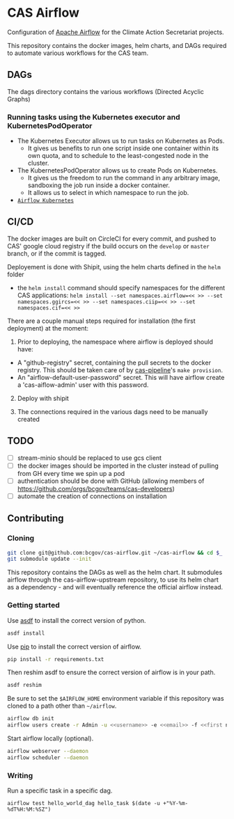 # CAS Airflow

Configuration of [Apache Airflow](https://airflow.apache.org/) for the Climate Action Secretariat projects.

This repository contains the docker images, helm charts, and DAGs required to automate various workflows for the CAS team.

## DAGs

The dags directory contains the various workflows (Directed Acyclic Graphs)

### Running tasks using the Kubernetes executor and KubernetesPodOperator

- The Kubernetes Executor allows us to run tasks on Kubernetes as Pods.
  - It gives us benefits to run one script inside one container within its own quota, and to schedule to the least-congested node in the cluster.
- The KubernetesPodOperator allows us to create Pods on Kubernetes.
  - It gives us the freedom to run the command in any arbitrary image, sandboxing the job run inside a docker container.
  - It allows us to select in which namespace to run the job.
- [`Airflow Kubernetes`](https://airflow.apache.org/docs/stable/kubernetes.html "Airflow Kubernetes")

## CI/CD

The docker images are built on CircleCI for every commit, and pushed to CAS' google cloud registry if the build occurs on the `develop` or `master` branch, or if the commit is tagged.

Deployement is done with Shipit, using the helm charts defined in the `helm` folder

- the `helm install` command should specify namespaces for the different CAS applications: `helm install --set namespaces.airflow=<< >> --set namespaces.ggircs=<< >> --set namespaces.ciip=<< >> --set namespaces.cif=<< >>`

There are a couple manual steps required for installation (the first deployment) at the moment:

1. Prior to deploying, the namespace where airflow is deployed should have:

- A "github-registry" secret, containing the pull secrets to the docker registry. This should be taken care of by [cas-pipeline](https://github.com/bcgov/cas-pipeline/)'s `make provision`.
- An "airflow-default-user-password" secret. This will have airflow create a 'cas-aiflow-admin' user with this password.

2. Deploy with shipit

3. The connections required in the various dags need to be manually created

## TODO

- [ ] stream-minio should be replaced to use gcs client
- [ ] the docker images should be imported in the cluster instead of pulling from GH every time we spin up a pod
- [ ] authentication should be done with GitHub (allowing members of https://github.com/orgs/bcgov/teams/cas-developers)
- [ ] automate the creation of connections on installation

## Contributing

### Cloning

```bash
git clone git@github.com:bcgov/cas-airflow.git ~/cas-airflow && cd $_
git submodule update --init
```

This repository contains the DAGs as well as the helm chart.
It submodules airflow through the cas-airflow-upstream repository, to use its helm chart as a dependency - and will eventually reference the official airflow instead.

### Getting started

Use [asdf](https://asdf-vm.com/#/core-manage-asdf-vm) to install the correct version of python.

```bash
asdf install
```

Use [pip](https://pip.pypa.io/en/stable/user_guide/) to install the correct version of airflow.

```bash
pip install -r requirements.txt
```

Then reshim asdf to ensure the correct version of airflow is in your path.

```bash
asdf reshim
```

Be sure to set the `$AIRFLOW_HOME` environment variable if this repository was cloned to a path other than `~/airflow`.

```bash
airflow db init
airflow users create -r Admin -u <<username>> -e <<email>> -f <<first name>> -l <<last name>> -p <<password>>
```

Start airflow locally (optional).

```bash
airflow webserver --daemon
airflow scheduler --daemon
```

### Writing

Run a specific task in a specific dag.

```
airflow test hello_world_dag hello_task $(date -u +"%Y-%m-%dT%H:%M:%SZ")
```

